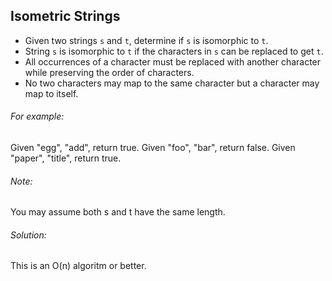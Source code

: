 ## Isometric Strings

- Given two strings `s` and `t`, determine if `s` is isomorphic to `t`.
- String `s` is isomorphic to `t` if the characters in `s` can be replaced to get `t`.
- All occurrences of a character must be replaced with another character while preserving the order of characters.
- No two characters may map to the same character but a character may map to itself.

###### For example:

Given "egg", "add", return true.
Given "foo", "bar", return false.
Given "paper", "title", return true.

###### Note:

You may assume both s and t have the same length.

###### Solution:

This is an O(n) algoritm or better.

